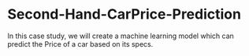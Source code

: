 # Second-Hand-CarPrice-Prediction
In this case study, we will create a machine learning model which can predict the Price of a car based on its specs.

